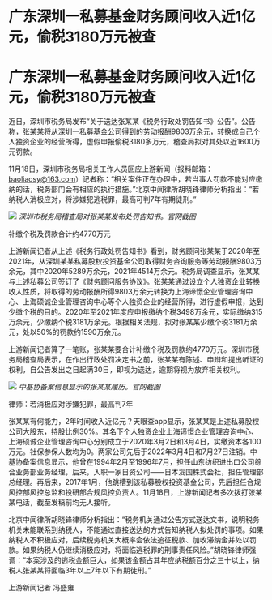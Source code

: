 # 广东深圳一私募基金财务顾问收入近1亿元，偷税3180万元被查

# 广东深圳一私募基金财务顾问收入近1亿元，偷税3180万元被查

近日，深圳市税务局发布“关于送达张某某《税务行政处罚告知书》公告”。公告称，张某某将从深圳一私募基金公司得到的劳动报酬9803万余元，转换成自己个人独资企业的经营所得，虚假申报偷税3180多万元，稽查局拟对其处以近1600万元罚款。

11月18日，深圳市税务局相关工作人员回应上游新闻（报料邮箱：baoliaosy@163.com）记者称：“相关案件正在办理中，若当事人罚款不能对应缴纳的话，税务部门会有相应的执行措施。”北京中闻律所胡晓锋律师分析指出：“若纳税人消极应对，将涉嫌犯逃税罪，最高可判7年有期徒刑。”

![](https://inews.gtimg.com/om_bt/O3QpZx903jrvrA7hv3gF7YOpv99mCwOKquNTBbdBbI8r8AA/1000)
_深圳市税务局稽查局对张某某发布处罚告知书。官网截图_

补缴个税及罚款合计约4770万元

上游新闻记者从上述《税务行政处罚告知书》看到，财务顾问张某某于2020年至2021年，从深圳某某私募股权投资基金公司取得财务咨询服务等劳动报酬9803万余元，其中2020年5289万余元，2021年4514万余元。税务局调查显示，张某某与上述私募公司签订了《财务顾问服务协议》。张某某通过设立个人独资企业转换收入性质，将取得的劳动报酬所得9803万余元转换为上海谛憬企业管理咨询中心、上海硕诚企业管理咨询中心等个人独资企业的经营所得，进行虚假申报，达到少缴个税的目的。2020年至2021年度应申报缴纳个税3498万余元，实际缴纳315万余元，少缴纳个税3181万余元。根据相关法规，拟对张某某少缴个税3181万余元，处以50%的罚款约1590万余元。

上游新闻记者算了一笔账，张某某要合计补缴个税及罚款约4770万元。深圳市税务局稽查局表示，在作出行政处罚决定书之前，张某某有陈述、申辩和提出听证的权利，自公告发出之日起满30日，即视为送达，逾期将视为放弃相关权利。

![](https://inews.gtimg.com/om_bt/OQGH-926ByuDXtuBwJ2YRE9HryUAQ6ptLykwr4kKEmXb4AA/1000)
_中基协备案信息显示的张某某履历。官网截图_

律师：若消极应对涉嫌犯罪，最高判7年

张某某有何能力，2年时间收入近亿元？天眼查app显示，张某某是上述私募股权公司大股东，持股比例30%。其名下个人独资企业上海谛憬企业管理咨询中心、上海硕诚企业管理咨询中心分别成立于2020年3月2日和3月4日，实缴资本各100万元。社保参保人数均为0。两家公司先后于2022年3月4日和7月27日注销。中基协备案信息显示，他曾在1994年2月至1996年7月，担任山东纺织进出口公司综合业务部业务经理，后来，入职一家日资公司——日本友国株式会社，担任管理部总经理。再后来，2017年1月，他跳槽到该私募股权投资基金公司，先后担任合规风控部风控总监和投研部合规风控负责人。11月18日，上游新闻记者多次拨打张某某电话，截至发稿前均无人接听。

北京中闻律所胡晓锋律师分析指出：“税务机关通过公告方式送达文书，说明税务机关未能联系到纳税人，不能通过直接送达的方式告知纳税人拟处罚的事项。如果纳税人不积极应对，后续税务机关大概率会依法追征税款、加收滞纳金并处以罚款。如果纳税人仍继续消极应对，将面临逃税罪的刑事责任风险。”胡晓锋律师强调：“本案涉及的逃税金额巨大，如果该金额占其年应纳税额百分之三十以上，纳税人张某某将面临3年以上7年以下有期徒刑。”

上游新闻记者 冯盛雍

